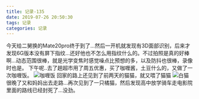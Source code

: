 ```yaml
---
title: 记录-135
date: 2019-07-26 20:50:30
tags: 记录
categories: 记录
---
```

今天给二舅换的Mate20pro终于到了...然后一开机就发现有3D面部识别，后来才发现6G版本没有屏下指纹...还好他也不怎么用指纹什么的。不过拍照是真的好棒啊...动态范围很棒，就是光学变焦时感觉噪点比预想的多，以及防抖也很棒，录像时也是。
下午呢..去了趟超市用了周五优惠，买了咖喱酱，土豆什么的，又做了一次咖喱饭。
![咖喱饭](/img/记录135-1.jpg)
回家的路上还见到了前两天的猫猫，就又喂了猫猫
![白猫](/img/记录135-2.jpg)
很晚了又和妈妈出去走路...再次见到了一只橘猫，然后发现高中放学骑车走电影院里面的路线已经封死了...没劲。